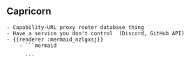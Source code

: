 ## Capricorn
	- Capability-URL proxy router database thing
	- Have a service you don't control  (Discord, GitHub API)
	- {{renderer :mermaid_nzlgxsj}}
		- ```mermaid
		  
		  ```